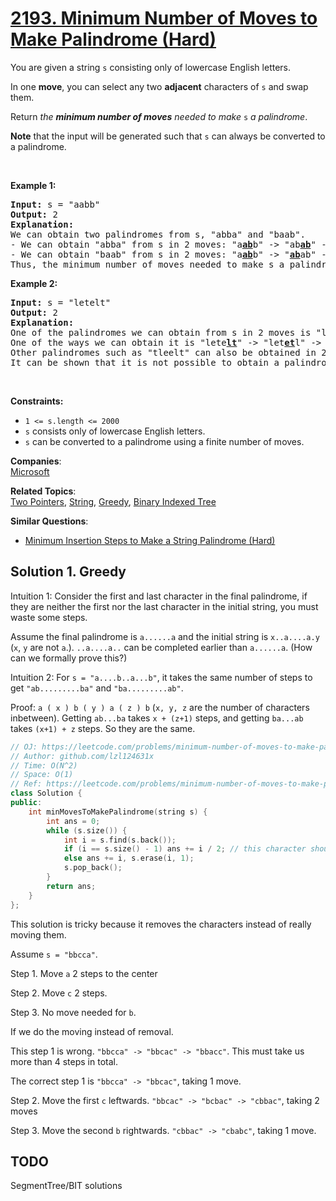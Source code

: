 # [2193. Minimum Number of Moves to Make Palindrome (Hard)](https://leetcode.com/problems/minimum-number-of-moves-to-make-palindrome/)

<p>You are given a string <code>s</code> consisting only of lowercase English letters.</p>

<p>In one <strong>move</strong>, you can select any two <strong>adjacent</strong> characters of <code>s</code> and swap them.</p>

<p>Return <em>the <strong>minimum number of moves</strong> needed to make</em> <code>s</code> <em>a palindrome</em>.</p>

<p><strong>Note</strong> that the input will be generated such that <code>s</code> can always be converted to a palindrome.</p>

<p>&nbsp;</p>
<p><strong>Example 1:</strong></p>

<pre><strong>Input:</strong> s = "aabb"
<strong>Output:</strong> 2
<strong>Explanation:</strong>
We can obtain two palindromes from s, "abba" and "baab". 
- We can obtain "abba" from s in 2 moves: "a<u><strong>ab</strong></u>b" -&gt; "ab<u><strong>ab</strong></u>" -&gt; "abba".
- We can obtain "baab" from s in 2 moves: "a<u><strong>ab</strong></u>b" -&gt; "<u><strong>ab</strong></u>ab" -&gt; "baab".
Thus, the minimum number of moves needed to make s a palindrome is 2.
</pre>

<p><strong>Example 2:</strong></p>

<pre><strong>Input:</strong> s = "letelt"
<strong>Output:</strong> 2
<strong>Explanation:</strong>
One of the palindromes we can obtain from s in 2 moves is "lettel".
One of the ways we can obtain it is "lete<u><strong>lt</strong></u>" -&gt; "let<u><strong>et</strong></u>l" -&gt; "lettel".
Other palindromes such as "tleelt" can also be obtained in 2 moves.
It can be shown that it is not possible to obtain a palindrome in less than 2 moves.
</pre>

<p>&nbsp;</p>
<p><strong>Constraints:</strong></p>

<ul>
	<li><code>1 &lt;= s.length &lt;= 2000</code></li>
	<li><code>s</code> consists only of lowercase English letters.</li>
	<li><code>s</code> can be converted to a palindrome using a finite number of moves.</li>
</ul>


**Companies**:  
[Microsoft](https://leetcode.com/company/microsoft)

**Related Topics**:  
[Two Pointers](https://leetcode.com/tag/two-pointers/), [String](https://leetcode.com/tag/string/), [Greedy](https://leetcode.com/tag/greedy/), [Binary Indexed Tree](https://leetcode.com/tag/binary-indexed-tree/)

**Similar Questions**:
* [Minimum Insertion Steps to Make a String Palindrome (Hard)](https://leetcode.com/problems/minimum-insertion-steps-to-make-a-string-palindrome/)

## Solution 1. Greedy

Intuition 1: Consider the first and last character in the final palindrome, if they are neither the first nor the last character in the initial string, you must waste some steps.

Assume the final palindrome is `a......a` and the initial string is `x..a....a.y` (`x`, `y` are not `a`.). `..a....a..` can be completed earlier than `a......a`. (How can we formally prove this?)

Intuition 2: For `s = "a....b..a...b"`, it takes the same number of steps to get `"ab.........ba"` and `"ba.........ab"`.

Proof: `a ( x ) b ( y ) a ( z ) b` (`x, y, z` are the number of characters inbetween). Getting `ab...ba` takes `x + (z+1)` steps, and getting `ba...ab` takes `(x+1) + z` steps. So they are the same.

```cpp
// OJ: https://leetcode.com/problems/minimum-number-of-moves-to-make-palindrome/
// Author: github.com/lzl124631x
// Time: O(N^2)
// Space: O(1)
// Ref: https://leetcode.com/problems/minimum-number-of-moves-to-make-palindrome/discuss/1822174/
class Solution {
public:
    int minMovesToMakePalindrome(string s) {
        int ans = 0;
        while (s.size()) {
            int i = s.find(s.back());
            if (i == s.size() - 1) ans += i / 2; // this character should be put at the middle.
            else ans += i, s.erase(i, 1);
            s.pop_back();
        }
        return ans;
    }
};
```

This solution is tricky because it removes the characters instead of really moving them.

Assume `s = "bbcca"`.

Step 1. Move `a` 2 steps to the center

Step 2. Move `c` 2 steps.

Step 3. No move needed for `b`.

If we do the moving instead of removal.

This step 1 is wrong. `"bbcca" -> "bbcac" -> "bbacc"`. This must take us more than 4 steps in total.

The correct step 1 is `"bbcca" -> "bbcac"`, taking 1 move.

Step 2. Move the first `c` leftwards. `"bbcac" -> "bcbac" -> "cbbac"`, taking 2 moves

Step 3. Move the second `b` rightwards. `"cbbac" -> "cbabc"`, taking 1 move.

## TODO

SegmentTree/BIT solutions